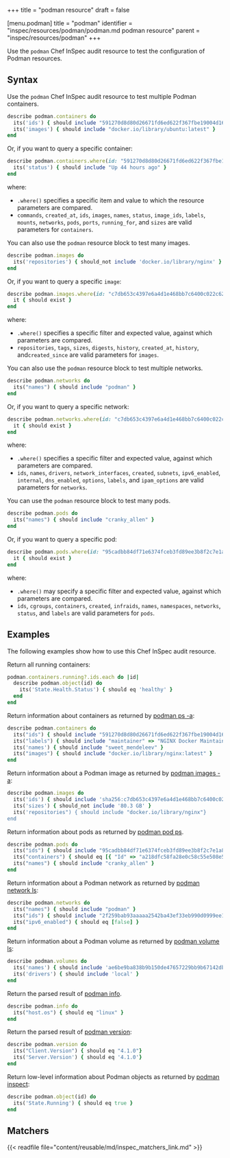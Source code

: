+++
title = "podman resource"
draft = false


[menu.podman]
    title = "podman"
    identifier = "inspec/resources/podman/podman.md podman resource"
    parent = "inspec/resources/podman"
+++

Use the `podman` Chef InSpec audit resource to test the configuration of Podman resources.

## Syntax

Use the `podman` Chef InSpec audit resource to test multiple Podman containers.

```ruby
describe podman.containers do
  its('ids') { should include "591270d8d80d26671fd6ed622f367fbe19004d16e3b519c292313feb5f22e7f7" }
  its('images') { should include "docker.io/library/ubuntu:latest" }
end
```

Or, if you want to query a specific container:

```ruby
describe podman.containers.where(id: "591270d8d80d26671fd6ed622f367fbe19004d16e3b519c292313feb5f22e7f7") do
  its('status') { should include "Up 44 hours ago" }
end
```

where:

- `.where()` specifies a specific item and value to which the resource parameters are compared.
- `commands`, `created_at`, `ids`, `images`, `names`, `status`, `image_ids`, `labels`, `mounts`, `networks`, `pods`, `ports`, `running_for`, and `sizes` are valid parameters for `containers`.

You can also use the `podman` resource block to test many images.

```ruby
describe podman.images do
  its('repositories') { should_not include 'docker.io/library/nginx' }
end
```

Or, if you want to query a specific `image`:

```ruby
describe podman.images.where(id: "c7db653c4397e6a4d1e468bb7c6400c022c62623bdb87c173d54bac7995b6d8f") do
  it { should exist }
end
```

where:

- `.where()` specifies a specific filter and expected value, against which parameters are compared.
- `repositories`, `tags`, `sizes`,  `digests`, `history`, `created_at`, `history`, and`created_since` are valid parameters for `images`.

You can also use the `podman` resource block to test multiple networks.

```ruby
describe podman.networks do
  its("names") { should include "podman" }
end
```

Or, if you want to query a specific network:

```ruby
describe podman.networks.where(id: "c7db653c4397e6a4d1e468bb7c6400c022c62623bdb87c173d54bac7995b6d8f") do
  it { should exist }
end
```

where:

- `.where()` specifies a specific filter and expected value, against which parameters are compared.
- `ids`, `names`, `drivers`, `network_interfaces`, `created`, `subnets`, `ipv6_enabled`, `internal`, `dns_enabled`, `options`, `labels`, and `ipam_options` are valid parameters for `networks`.

You can use the `podman` resource block to test many pods.

```ruby
describe podman.pods do
  its("names") { should include "cranky_allen" }
end
```

Or, if you want to query a specific pod:

```ruby
describe podman.pods.where(id: "95cadbb84df71e6374fceb3fd89ee3b8f2c7e1a831062cd9cea7d0e3e4b1dbcc") do
  it { should exist }
end
```

where:

- `.where()` may specify a specific filter and expected value, against which parameters are compared.
- `ids`, `cgroups`, `containers`, `created`, `infraids`, `names`, `namespaces`, `networks`, `status`, and `labels` are valid parameters for `pods`.

## Examples

The following examples show how to use this Chef InSpec audit resource.

Return all running containers:

```ruby
podman.containers.running?.ids.each do |id|
  describe podman.object(id) do
    its('State.Health.Status') { should eq 'healthy' }
  end
end
```

Return information about containers as returned by [podman ps -a](https://docs.podman.io/en/latest/markdown/podman.1.html):

```ruby
describe podman.containers do
  its("ids") { should include "591270d8d80d26671fd6ed622f367fbe19004d16e3b519c292313feb5f22e7f7" }
  its("labels") { should include "maintainer" => "NGINX Docker Maintainers \u003cdocker-maint@nginx.com\u003e" }
  its('names') { should include "sweet_mendeleev" }
  its("images") { should include "docker.io/library/nginx:latest" }
end
```

Return information about a Podman image as returned by [podman images -a](https://docs.podman.io/en/latest/markdown/podman-images.1.html):

```ruby
describe podman.images do
  its('ids') { should include 'sha256:c7db653c4397e6a4d1e468bb7c6400c022c62623bdb87c173d54bac7995b6d8f ' }
  its('sizes') { should_not include '80.3 GB' }
  its('repositories") { should include "docker.io/library/nginx"}
end
```

Return information about pods as returned by [podman pod ps](https://docs.podman.io/en/latest/markdown/podman-pod-ps.1.html).

```ruby
describe podman.pods do
  its("ids") { should include "95cadbb84df71e6374fceb3fd89ee3b8f2c7e1a831062cd9cea7d0e3e4b1dbcc" }
  its("containers") { should eq [{ "Id" => "a218dfc58fa28e0c58c55e508e5b57084876b42e894b98073c69c45dea06cbb2", "Names" => "95cadbb84df7-infra", "Status" => "running" } ]}
  its("names") { should include "cranky_allen" }
end
```

Return information about a Podman network as returned by [podman network ls](https://docs.podman.io/en/latest/markdown/podman-network-ls.1.html):

```ruby
describe podman.networks do
  its("names") { should include "podman" }
  its("ids") { should include "2f259bab93aaaaa2542ba43ef33eb990d0999ee1b9924b557b7be53c0b7a1bb9" }
  its("ipv6_enabled") { should eq [false] }
end
```

Return information about a Podman volume as returned by [podman volume ls](https://docs.podman.io/en/latest/markdown/podman-volume-ls.1.html):

```ruby
describe podman.volumes do
  its('names') { should include 'ae6be9ba838b9b150de47657229bb9b67142dbdb3d1ddbc5efa245cf1e95536a' }
  its('drivers') { should include 'local' }
end
```

Return the parsed result of [podman info](https://docs.podman.io/en/latest/markdown/podman-info.1.html).

```ruby
describe podman.info do
  its("host.os") { should eq "linux" }
end
```

Return the parsed result of [podman version](https://docs.podman.io/en/latest/markdown/podman-version.1.html):

```ruby
describe podman.version do
  its("Client.Version") { should eq "4.1.0"}
  its('Server.Version') { should eq '4.1.0'}
end
```

Return low-level information about Podman objects as returned by [podman inspect](https://docs.podman.io/en/latest/markdown/podman-inspect.1.html):

```ruby
describe podman.object(id) do
  its('State.Running') { should eq true }
end
```

## Matchers

{{< readfile file="content/reusable/md/inspec_matchers_link.md" >}}
